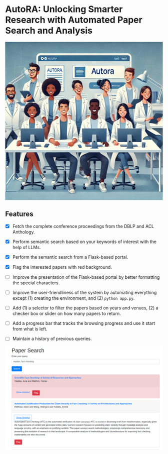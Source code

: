 # AutoRA: Unlocking Smarter Research with Automated Paper Search and Analysis

![](resources/003-logo.png)

## Features

- [x] Fetch the complete conference proceedings from the DBLP and ACL Anthology.
- [x] Perform semantic search based on your keywords of interest with the help of LLMs.
- [x] Perform the semantic search from a Flask-based portal.
- [x] Flag the interested papers with red background.
- [ ] Improve the presentation of the Flask-based portal by better formatting the special characters.
- [ ] Improve the user-friendliness of the system by automating everything except (1) creating the environment, and (2) `python app.py`.
- [ ] Add (1) a selector to filter the papers based on years and venues, (2) a checker box or slider on how many papers to return.
- [ ] Add a progress bar that tracks the browsing progress and use it start from what is left.
- [ ] Maintain a history of previous queries.


![](resources/004-demo.png)
